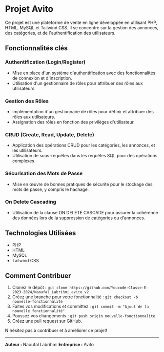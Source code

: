 # Projet Avito

Ce projet est une plateforme de vente en ligne développée en utilisant PHP, HTML, MySQL et Tailwind CSS. Il se concentre sur la gestion des annonces, des catégories, et de l'authentification des utilisateurs.

## Fonctionnalités clés

### Authentification (Login/Register)

- Mise en place d'un système d'authentification avec des fonctionnalités de connexion et d'inscription.
- Utilisation d'un gestionnaire de rôles pour attribuer des rôles aux utilisateurs.

### Gestion des Rôles

- Implémentation d'un gestionnaire de rôles pour définir et attribuer des rôles aux utilisateurs.
- Assignation des rôles en fonction des privilèges d'utilisateur.

### CRUD (Create, Read, Update, Delete)

- Application des opérations CRUD pour les catégories, les annonces, et les utilisateurs.
- Utilisation de sous-requêtes dans les requêtes SQL pour des opérations complexes.

### Sécurisation des Mots de Passe

- Mise en œuvre de bonnes pratiques de sécurité pour le stockage des mots de passe, y compris le hachage.

### On Delete Cascading

- Utilisation de la clause ON DELETE CASCADE pour assurer la cohérence des données lors de la suppression de catégories ou d'annonces.


## Technologies Utilisées

- PHP
- HTML
- MySQL
- Tailwind CSS

## Comment Contribuer

1. Clonez le dépôt : `git clone https://github.com/Youcode-Classe-E-2023-2024/Naoufal_Labrihmi_avito_v2`
2. Créez une branche pour votre fonctionnalité : `git checkout -b nouvelle-fonctionnalite`
3. Faites vos modifications et committez : `git commit -m "Ajout de la nouvelle fonctionnalité"`
4. Poussez vos changements : `git push origin nouvelle-fonctionnalite`
5. Créez une pull request sur GitHub.

N'hésitez pas à contribuer et à améliorer ce projet!

---

**Auteur :** Naoufal Labrihmi
**Entreprise :** Avito
